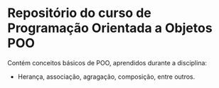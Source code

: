 # Repositório do curso de Programação Orientada a Objetos POO

Contém conceitos básicos de POO, aprendidos durante a disciplina:
- Herança, associação, agragação, composição, entre outros.
